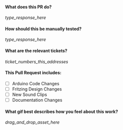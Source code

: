 #### What does this PR do?

_type_response_here_

#### How should this be manually tested?

_type_response_here_

#### What are the relevant tickets?

_ticket_numbers_this_addresses_

#### This Pull Request includes:

- [ ] Arduino Code Changes
- [ ] Fritzing Design Changes
- [ ] New Sound Clips
- [ ] Documentation Changes

#### What gif best describes how you feel about this work?

_drag_and_drop_asset_here_
